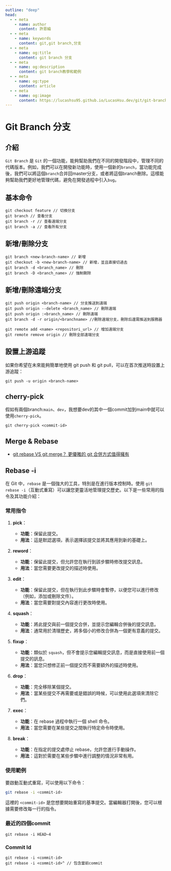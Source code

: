 ```yaml
---
outline: "deep"
head:
  - - meta
    - name: author
      content: 許恩綸
  - - meta
    - name: keywords
      content: git,git branch,分支
  - - meta
    - name: og:title
      content: git branch 分支
  - - meta
    - name: og:description
      content: git branch教學和範例
  - - meta
    - name: og:type
      content: article
  - - meta
    - name: og:image
      content: https://lucashsu95.github.io/LucasHsu.dev/git/git-branch.html
---
```

# Git Branch 分支

## 介紹
`Git Branch` 是 `Git` 的一個功能，能夠幫助我們在不同的開發階段中，管理不同的代碼版本。例如，我們可以在開發新功能時，使用一個新的`branch`，當功能完成後，我們可以將這個`branch`合并回master分支，或者將這個branch刪除。這樣能夠幫助我們更好地管理代碼，避免在開發過程中引入`bug`。

## 基本命令

```shell
git checkout feature // 切換分支
git branch // 查看分支
git branch -r // 查看遠端分支
git branch -a // 查看所有分支
```

## 新增/刪除**分支**
```shell
git branch <new-branch-name> // 新增
git checkout -b <new-branch-name> // 新增，並且直接切過去
git branch -d <branch_name> // 刪除
git branch -D <branch_name> // 強制刪除
```

## 新增/刪除**遠端分支**
```shell
git push origin <branch-name> // 分支推送到遠端
git push origin --delete <branch_name> // 刪除遠端
git push origin :<branch_name> // 刪除遠端
git branch -d -r origin/<branchname> //刪除遠端分支，刪除后還需推送到服務器

git remote add <name> <repositori_url> // 增加遠端分支
git remote remove origin // 刪除全部遠端分支
```

## 設置上游追蹤

如果你希望在未來能夠簡單地使用 git push 和 git pull，可以在首次推送時設置上游追蹤：

```shell
git push -u origin <branch-name>
```

## cherry-pick

假如有兩個branch:`main`、`dev`，我想要dev的其中一個commit加到main中就可以使用`cherry-pick`。

```shell
git cherry-pick <commit-id>
```

## Merge & Rebase

- [git rebase VS git merge？ 更優雅的 git 合併方式值得擁有](https://www.cnblogs.com/FraserYu/p/11192840.html)

## Rebase -i

在 Git 中，`rebase` 是一個強大的工具，特別是在進行版本控制時。使用 `git rebase -i`（互動式重寫）可以讓您更靈活地管理提交歷史。以下是一些常用的指令及其功能介紹：

### 常用指令

1. **pick**：
   - **功能**：保留此提交。
   - **用法**：這是默認選項，表示選擇該提交並將其應用到新的基礎上。

2. **reword**：
   - **功能**：保留此提交，但允許您在執行到該步驟時修改提交訊息。
   - **用法**：當您需要更改提交的描述時使用。

3. **edit**：
   - **功能**：保留此提交，但在執行到此步驟時會暫停，以便您可以進行修改（例如，添加或刪除文件）。
   - **用法**：當您需要對提交內容進行更改時使用。

4. **squash**：
   - **功能**：將此提交與前一個提交合併，並提示您編輯合併後的提交訊息。
   - **用法**：通常用於清理歷史，將多個小的修改合併為一個更有意義的提交。

5. **fixup**：
   - **功能**：類似於 `squash`，但不會提示您編輯提交訊息，而是直接使用前一個提交的訊息。
   - **用法**：當您只想修正前一個提交而不需要額外的描述時使用。

6. **drop**：
   - **功能**：完全移除某個提交。
   - **用法**：當某些提交不再需要或是錯誤的時候，可以使用此選項來清除它們。

7. **exec**：
   - **功能**：在 rebase 過程中執行一個 shell 命令。
   - **用法**：當您需要在某些提交之間執行特定命令時使用。

8. **break**：
   - **功能**：在指定的提交處停止 rebase，允許您進行手動操作。
   - **用法**：這對於需要在某些步驟中進行調整的情況非常有用。

### 使用範例

要啟動互動式重寫，可以使用以下命令：
```bash
git rebase -i <commit-id>
```
這裡的 `<commit-id>` 是您想要開始重寫的基準提交。當編輯器打開後，您可以根據需要修改每一行的指令。

### 最近的四個commit

```shell
git rebase -i HEAD~4
```
### Commit Id

```shell
git rebase -i <commit-id>
git rebase -i <commit-id>^ // 包含當前commit
```